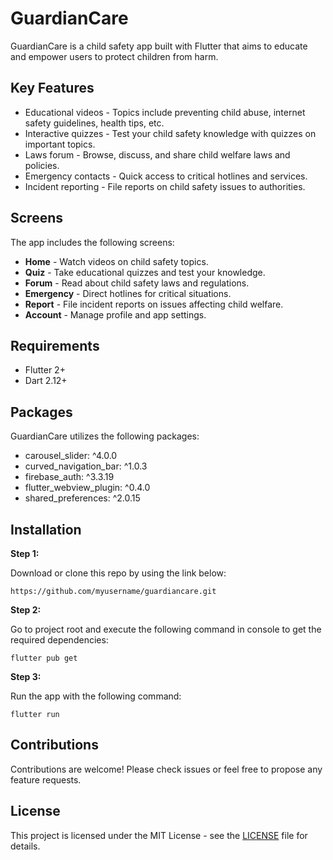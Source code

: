 # GuardianCare

GuardianCare is a child safety app built with Flutter that aims to educate and empower users to protect children from harm.

## Key Features

- Educational videos - Topics include preventing child abuse, internet safety guidelines, health tips, etc.
- Interactive quizzes - Test your child safety knowledge with quizzes on important topics. 
- Laws forum - Browse, discuss, and share child welfare laws and policies.
- Emergency contacts - Quick access to critical hotlines and services.
- Incident reporting - File reports on child safety issues to authorities.

## Screens

The app includes the following screens:

- **Home** - Watch videos on child safety topics. 
- **Quiz** - Take educational quizzes and test your knowledge.
- **Forum** - Read about child safety laws and regulations. 
- **Emergency** - Direct hotlines for critical situations.
- **Report** - File incident reports on issues affecting child welfare.
- **Account** - Manage profile and app settings.

## Requirements

- Flutter 2+  
- Dart 2.12+

## Packages 

GuardianCare utilizes the following packages:  

- carousel_slider: ^4.0.0  
- curved_navigation_bar: ^1.0.3   
- firebase_auth: ^3.3.19  
- flutter_webview_plugin: ^0.4.0  
- shared_preferences: ^2.0.15  

## Installation

**Step 1:**

Download or clone this repo by using the link below:

```  
https://github.com/myusername/guardiancare.git
```

**Step 2:**  

Go to project root and execute the following command in console to get the required dependencies:

```
flutter pub get
```  

**Step 3:**  

Run the app with the following command: 

```
flutter run
```

## Contributions  

Contributions are welcome! Please check issues or feel free to propose any feature requests.  

## License  

This project is licensed under the MIT License - see the [LICENSE](LICENSE) file for details.

